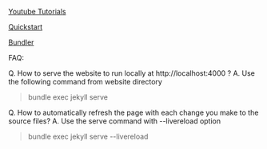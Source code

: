 [Youtube Tutorials](https://www.youtube.com/playlist?list=PLLAZ4kZ9dFpOPV5C5Ay0pHaa0RJFhcmcB)

[Quickstart](https://jekyllrb.com/docs/) 

[Bundler](https://jekyllrb.com/tutorials/using-jekyll-with-bundler/)

FAQ:

Q. How to serve the website to run locally at http://localhost:4000 ?
A. Use the following command from website directory
   > bundle exec jekyll serve

Q. How to automatically refresh the page with each change you make to the source files?
A. Use the serve command with --livereload option
   > bundle exec jekyll serve --livereload










